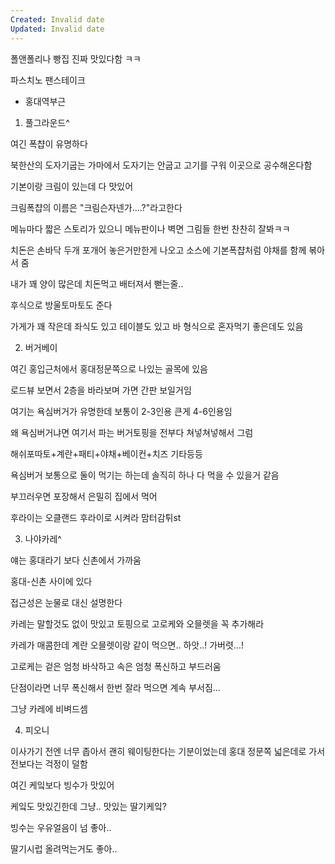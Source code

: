 ```yaml
---
Created: Invalid date
Updated: Invalid date
---
```

폴앤폴리나 빵집 진짜 맛있다함 ㅋㅋ

파스치노 팬스테이크

- 홍대역부근

1. 풀그라운드^

여긴 폭챱이 유명하다

북한산의 도자기굽는 가마에서 도자기는 안굽고 고기를 구워 이곳으로 공수해온다함

기본이랑 크림이 있는데 다 맛있어

크림폭챱의 이름은 "크림슨자넨가....?"라고한다

메뉴마다 짧은 스토리가 있으니 메뉴판이나 벽면 그림들 한번 찬찬히 잘봐ㅋㅋ

치돈은 손바닥 두개 포개어 놓은거만한게 나오고 소스에 기본폭챱처럼 야채를 함께 볶아서 줌

내가 꽤 양이 많은데 치돈먹고 배터져서 뻗는줄..

후식으로 방울토마토도 준다

가게가 꽤 작은데 좌식도 있고 테이블도 있고 바 형식으로 혼자먹기 좋은데도 있음

2. 버거베이

여긴 홍입근처에서 홍대정문쪽으로 나있는 골목에 있음

로드뷰 보면서 2층을 바라보며 가면 간판 보일거임

여기는 욕심버거가 유명한데 보통이 2-3인용 큰게 4-6인용임

왜 욕심버거냐면 여기서 파는 버거토핑을 전부다 쳐넣쳐넣해서 그럼

해쉬포따토+계란+패티+야채+베이컨+치즈 기타등등

욕심버거 보통으로 둘이 먹기는 하는데 솔직히 하나 다 먹을 수 있을거 같음

부끄러우면 포장해서 은밀히 집에서 먹어

후라이는 오클랜드 후라이로 시켜라 맘터감튀st

3. 나야카레^

얘는 홍대라기 보다 신촌에서 가까움

홍대-신촌 사이에 있다

접근성은 눈물로 대신 설명한다

카레는 말할것도 없이 맛있고 토핑으로 고로케와 오믈렛을 꼭 추가해라

카레가 매콤한데 계란 오믈렛이랑 같이 먹으면.. 하앗..! 가버렷...!

고로케는 겉은 엄청 바삭하고 속은 엄청 폭신하고 부드러움

단점이라면 너무 폭신해서 한번 잘라 먹으면 계속 부서짐...

그냥 카레에 비벼드셈

4. 피오니

이사가기 전엔 너무 좁아서 괜히 웨이팅한다는 기분이었는데 홍대 정문쪽 넓은데로 가서 전보다는 걱정이 덜함

여긴 케잌보다 빙수가 맛있어

케잌도 맛있긴한데 그냥.. 맛있는 딸기케잌?

빙수는 우유얼음이 넘 좋아..

딸기시럽 올려먹는거도 좋아..